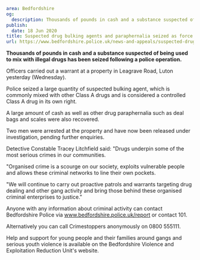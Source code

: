 ```yaml
area: Bedfordshire
og:
  description: Thousands of pounds in cash and a substance suspected of being used to mix with illegal drugs has been seized following a police operation.
publish:
  date: 18 Jun 2020
title: Suspected drug bulking agents and paraphernalia seized as force continue to drive down drug activity
url: https://www.bedfordshire.police.uk/news-and-appeals/suspected-drug-bulking-agent-seized-jun20
```

**Thousands of pounds in cash and a substance suspected of being used to mix with illegal drugs has been seized following a police operation.**

Officers carried out a warrant at a property in Leagrave Road, Luton yesterday (Wednesday).

Police seized a large quantity of suspected bulking agent, which is commonly mixed with other Class A drugs and is considered a controlled Class A drug in its own right.

A large amount of cash as well as other drug paraphernalia such as deal bags and scales were also recovered.

Two men were arrested at the property and have now been released under investigation, pending further enquiries.

Detective Constable Tracey Litchfield said: "Drugs underpin some of the most serious crimes in our communities.

"Organised crime is a scourge on our society, exploits vulnerable people and allows these criminal networks to line their own pockets.

"We will continue to carry out proactive patrols and warrants targeting drug dealing and other gang activity and bring those behind these organised criminal enterprises to justice."

Anyone with any information about criminal activity can contact Bedfordshire Police via www.bedfordshire.police.uk/report or contact 101.

Alternatively you can call Crimestoppers anonymously on 0800 555111.

Help and support for young people and their families around gangs and serious youth violence is available on the Bedfordshire Violence and Exploitation Reduction Unit's website.
